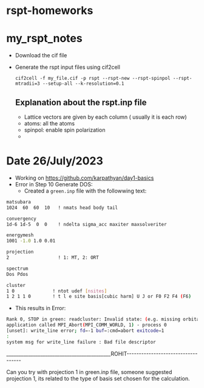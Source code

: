 # rspt-homeworks
# my_rspt_notes
- Download the cif file
- Generate the rspt input files using cif2cell

   `cif2cell -f my_file.cif -p rspt --rspt-new --rspt-spinpol --rspt-mtradii=3 --setup-all --k-resolution=0.1`
  ## Explanation about the rspt.inp file
  - Lattice vectors are given by each column ( usually it is each row)
  - atoms: all the atoms
  -  spinpol: enable spin polarization
  -  
# Date 26/July/2023
- Working on https://github.com/karpathyan/day1-basics
- Error in Step 10 Generate DOS:
    - Created a `green.inp` file with the followwing text:
       
```bash
matsubara
1024  60  60  10   ! nmats head body tail

convergency
1d-6 1d-5  0  0    ! ndelta sigma_acc maxiter maxsolveriter

energymesh
1001 -1.0 1.0 0.01

projection
2                  ! 1: MT, 2: ORT

spectrum
Dos Pdos

cluster
1 0              ! ntot udef [nsites]
1 2 1 1 0        ! t l e site basis[cubic harm] U J or F0 F2 F4 (F6)
```
   - This results in Error: 
```bash
Rank 0, STOP in green: readcluster: Invalid state: (e.g. missing orbital or standard ORT with several tails) 1 2 1 1 0                                                                                            er=    1
application called MPI_Abort(MPI_COMM_WORLD, 1) - process 0
[unset]: write_line error; fd=-1 buf=:cmd=abort exitcode=1
:
system msg for write_line failure : Bad file descriptor
```

___________________________________________ROHIT-----------------------------------

Can you try with projection 1 in green.inp file, someone suggested projection 1, its related to the type of basis set chosen for the calculation.

